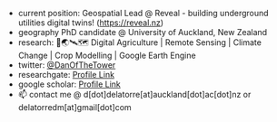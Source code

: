 - current position: Geospatial Lead @ Reveal - building underground utilities digital twins! (https://reveal.nz)
- geography PhD candidate @ University of Auckland, New Zealand
- research: 🌾🌏🛰🗺 Digital Agriculture | Remote Sensing | Climate Change | Crop Modelling | Google Earth Engine
- twitter: [@DanOfTheTower](https://twitter.com/DanOfTheTower)
- researchgate: [Profile Link](https://www.researchgate.net/profile/Daniel-Marc-Dela-Torre)
- google scholar: [Profile Link](https://scholar.google.com/citations?user=Ft3IjnkAAAAJ&hl=en&oi=ao)
- 📫 contact me @ d[dot]delatorre[at]auckland[dot]ac[dot]nz or delatorredm[at]gmail[dot]com

<!---
delatorredm/delatorredm is a ✨ special ✨ repository because its `README.md` (this file) appears on your GitHub profile.
You can click the Preview link to take a look at your changes.
--->
